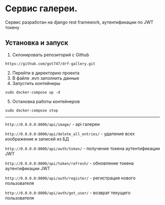 # Сервис галереи.

Сервис разработан на django rest framework, аутентификации по JWT токену


## Установка и запуск


1. Склонировать репозиторий с Github
```
https://github.com/got747/drf-gallery.git

```
2. Перейти в директорию проекта
3. В файле .evn заполнить данные
4. Запустить контейнеры
```
sudo docker-compose up -d
 ```
5. Остановка работы контейнеров
```
sudo docker-compose stop
```
***
```http://0.0.0.0:8000/api/image/``` - api галереи

```http://0.0.0.0:8000/api/delete_all_entries/``` - удаление всех изображение и записей из БД

```http://0.0.0.0:8000/api/auth/token/``` - получение токена аутентификации JWT

```http://0.0.0.0:8000/api/token/refresh/``` - обновление токена аутентификации JWT

```http://0.0.0.0:8000/api/auth/register/``` - регистрация нового пользователя

```http://0.0.0.0:8000/api/auth/get_user/``` - возврат текущего пользователя
